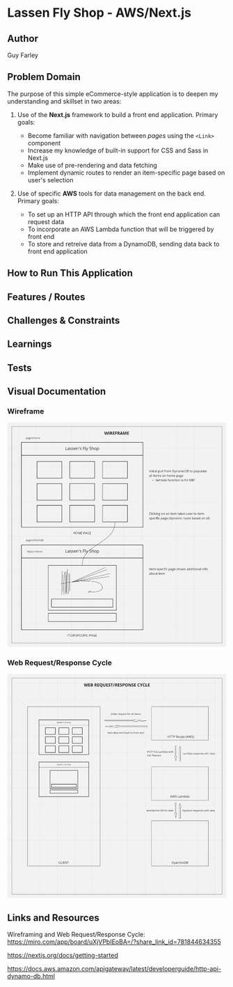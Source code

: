 # Lassen Fly Shop - AWS/Next.js

## Author

Guy Farley

## Problem Domain

The purpose of this simple eCommerce-style application is to deepen my understanding and skillset in two areas:

1. Use of the **Next.js** framework to build a front end application. Primary goals:
    - Become familiar with navigation between *pages* using the `<Link>` component
    - Increase my knowledge of built-in support for CSS and Sass in Next.js
    - Make use of pre-rendering and data fetching
    - Implement dynamic routes to render an item-specific page based on user's selection

2. Use of specific **AWS** tools for data management on the back end. Primary goals:
    - To set up an HTTP API through which the front end application can request data
    - To incorporate an AWS Lambda function that will be triggered by front end
    - To store and retreive data from a DynamoDB, sending data back to front end application

## How to Run This Application

## Features / Routes

## Challenges & Constraints

## Learnings

## Tests

## Visual Documentation

### Wireframe

![wireframe for Lassen Fly Shop](./public/lassen_wireframe.jpg)

### Web Request/Response Cycle

![web request & response cycle for Lassen Fly Shop](./public/lassen_wrrc.jpg)

## Links and Resources

Wireframing and Web Request/Response Cycle: <https://miro.com/app/board/uXjVPbIEoBA=/?share_link_id=781844634355>

<https://nextjs.org/docs/getting-started>

<https://docs.aws.amazon.com/apigateway/latest/developerguide/http-api-dynamo-db.html>
